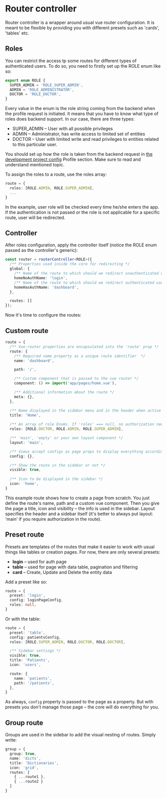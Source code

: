 # Router controller

Router controller is a wrapper around usual vue router configuration. It is meant to be
flexible by providing you with different presets such as 'cards', 'tables' etc.

## Roles

You can restrict the access tp some routes for different types of authenticated users. To do so, you need to firstly
set up the ROLE enum like so:

```ts
export enum ROLE {
  SUPER_ADMIN = 'ROLE_SUPER_ADMIN',
  ADMIN = 'ROLE_ADMINISTRATOR',
  DOCTOR = 'ROLE_DOCTOR',
}
```

Every value in the enum is the role string coming from the backend when the profile request is initiated. It
means that you have to know what type of roles does backend support. In our case, there are three types:
* SUPER_ADMIN – User with all possible privileges 
* ADMIN – Administrator, has write access to limited set of entities
* DOCTOR – User with limited write and read privileges to entities related to this particular user. 

You should set up how the role is taken from the backend request in [the development project config](../development/readme.md) 
Profile section. Make sure to read and understand mentioned topic.

To assign the roles to a route, use the roles array:

```ts
route = {
  roles: [ROLE.ADMIN, ROLE.SUPER_ADMIN],
  ...
}
```

In the example, user role will be checked every time he/she enters the app. If the authentication is not passed
or the role is not applicable for a specific route, user will be redirected.

## Controller

After roles configuration, apply the controller itself (notice the ROLE enum passed as the controller's generic):

```ts
const router = routerController<ROLE>({
  /** Properties used inside the core for redirecting */
  global: {
    /** Name of the route to which should we redirect unauthenticated user from protected route */
    homeNoAuthName: 'login',
    /** Name of the route to which should we redirect authenticated user from unprotected route */
    homeHasAuthName: 'dashboard',
  },

  routes: []
});
```

Now it's time to configure the routes:

## Custom route

```ts
route = {
  /** Vue-router properties are encapsulated into the 'route' prop */
  route: {
    /** Required name property as a unique route identifier  */
    name: 'dashboard',

    path: '/',

    /** Custom component that is passed to the vue router */
    component: () => import('app/pages/home.vue'),

    /** Additional information about the route */
    meta: {},
  },

  /** Name displayed in the sidebar menu and in the header when active */
  title: 'Home',
  
  /** An array of role Enums. If 'roles' === null, no authorization needed */
  roles: [ROLE.DOCTOR, ROLE.ADMIN, ROLE.SUPER_ADMIN],

  /** 'main', 'empty' or your own layout component */
  layout: 'main',

  /** Views accept configs as page props to display everything according to those configs */
  config: {},

  /** Show the route in the sidebar or not */
  visible: true,
  
  /** Icon to be displayed in the sidebar */
  icon: 'home',
}
```

This example route shows how to create a page from scratch. You just define the route's
name, path and a custom vue component. Then you give the page a title, icon and visibility – the info is used
in the sidebar. Layout specifies the header and a sidebar itself (it's better to always put layout: 'main' if you
require authorization in the route).

## Preset route

Presets are templates of the routes that make it easier to work with usual things like tables or creation pages.
For now, there are only several presets:
* **login** – used for auth page
* **table** – used for page with data table, pagination and filtering
* **card** – Create, Update and Delete the entity data

Add a preset like so:

```ts
route = {
  preset: 'login',
  config: loginPageConfig,
  roles: null,
}
```

Or with the table:

```ts
route = {
  preset: 'table',
  config: patientsConfig,
  roles: [ROLE.SUPER_ADMIN, ROLE.DOCTOR, ROLE.DOCTOR],

  /** Sidebar settings */
  visible: true,
  title: 'Patients',
  icon: 'users',

  route: {
    name: 'patients',
    path: '/patients',
  },
}
```

As always, `config` property is passed to the page as a property. But with presets you don't manage those page –
the core will do everything for you.

## Group route

Groups are used in the sidebar to add the visual nesting of routes. Simply write:

```ts
group = {
  group: true,
  name: 'dicts',
  title: 'Dictionaries',
  icon: 'grid',
  routes: [
    { ...route1 },
    { ...route2 }
  ]
}
```
